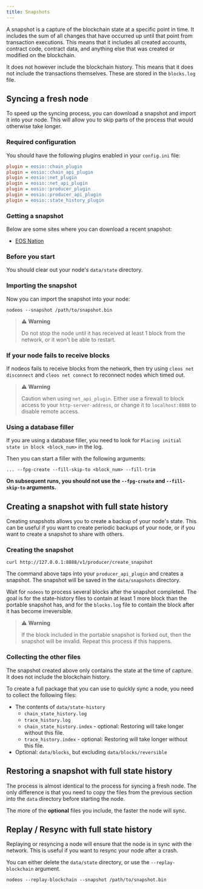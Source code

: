 ```yaml
---
title: Snapshots
---
```


A snapshot is a capture of the blockchain state at a specific point in time. It includes the sum of all changes that 
have occurred up until that point from transaction executions. This means that it includes all created accounts, contract code,
contract data, and anything else that was created or modified on the blockchain.

It does not however include the blockchain history. This means that it does not include the transactions themselves. These
are stored in the `blocks.log` file. 

## Syncing a fresh node

To speed up the syncing process, you can download a snapshot and import it into your node. This will allow you to skip
parts of the process that would otherwise take longer.

### Required configuration

You should have the following plugins enabled in your `config.ini` file:

```ini
plugin = eosio::chain_plugin
plugin = eosio::chain_api_plugin
plugin = eosio::net_plugin
plugin = eosio::net_api_plugin
plugin = eosio::producer_plugin
plugin = eosio::producer_api_plugin
plugin = eosio::state_history_plugin
```

### Getting a snapshot

Below are some sites where you can download a recent snapshot:

- [EOS Nation](https://snapshots.eosnation.io/)

### Before you start

You should clear out your node's `data/state` directory. 

### Importing the snapshot

Now you can import the snapshot into your node:

```shell
nodeos --snapshot /path/to/snapshot.bin
```

> ⚠ **Warning**
> 
> Do not stop the node until it has received at least 1 block from the network, or it won't be able to restart.

### If your node fails to receive blocks

If nodeos fails to receive blocks from the network, then try using `cleos net disconnect` 
and `cleos net connect` to reconnect nodes which timed out.

> ⚠ **Warning**
> 
> Caution when using `net_api_plugin`. Either use a firewall to block access to your `http-server-address`, or change 
> it to `localhost:8888` to disable remote access.

### Using a database filler

If you are using a database filler, you need to look for `Placing initial state in block <block_num>` in the log. 

Then you can start a filler with the following arguments:
```shell
... --fpg-create --fill-skip-to <block_num> --fill-trim
```

**On subsequent runs, you should not use the `--fpg-create` and `--fill-skip-to` arguments.**


## Creating a snapshot with full state history

Creating snapshots allows you to create a backup of your node's state. This can be useful if you want to create periodic 
backups of your node, or if you want to create a snapshot to share with others.

### Creating the snapshot

```shell
curl http://127.0.0.1:8888/v1/producer/create_snapshot
```

The command above taps into your `producer_api_plugin` and creates a snapshot. The snapshot will be saved in the
`data/snapshots` directory.

Wait for `nodeos` to process several blocks after the snapshot completed. The goal is for the state-history files to 
contain at least 1 more block than the portable snapshot has, and for the `blocks.log` file to contain the block after 
it has become irreversible.

> ⚠ **Warning**
> 
> If the block included in the portable snapshot is forked out, then the snapshot will be invalid. Repeat this process if this happens.

### Collecting the other files

The snapshot created above only contains the state at the time of capture. It does not include the blockchain history.

To create a full package that you can use to quickly sync a node, you need to collect the following files:
- The contents of `data/state-history`
  - `chain_state_history.log`
  - `trace_history.log`
  - `chain_state_history.index` - optional: Restoring will take longer without this file.
  - `trace_history.index` - optional: Restoring will take longer without this file.
- Optional: `data/blocks`, but excluding `data/blocks/reversible`


## Restoring a snapshot with full state history

The process is almost identical to the process for syncing a fresh node. The only difference is that you need to copy
the files from the previous section into the `data` directory before starting the node.

The more of the **optional** files you include, the faster the node will sync.

## Replay / Resync with full state history

Replaying or resyncing a node will ensure that the node is in sync with the network. This is useful if you want to 
resync your node after a crash.

You can either delete the `data/state` directory, or use the `--replay-blockchain` argument.

```shell
nodeos --replay-blockchain --snapshot /path/to/snapshot.bin
```

